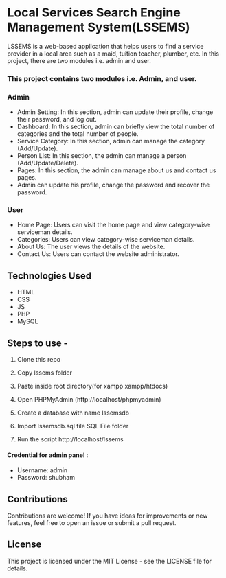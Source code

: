 
# Local Services Search Engine Management System(LSSEMS) 
LSSEMS is a web-based application that helps users to find a service provider in a local area such as a maid, tuition teacher, plumber, etc. In this project, there are two modules i.e. admin and user.

### This project contains two modules i.e. Admin, and user.

### Admin

- Admin Setting:  In this section, admin can update their profile, change their password, and log out.
- Dashboard:  In this section, admin can briefly view the total number of categories and the total number of people.
- Service Category: In this section, admin can manage the category (Add/Update).
- Person List: In this section, the admin can manage a person (Add/Update/Delete).
- Pages: In this section, the admin can manage about us and contact us pages.
- Admin can update his profile, change the password and recover the password.

### User

- Home Page: Users can visit the home page and view category-wise serviceman details.
- Categories: Users can view category-wise serviceman details.
- About Us: The user views the details of the website.
- Contact Us: Users can contact the website administrator.

## Technologies Used

- HTML
- CSS
- JS
- PHP
- MySQL 
  
## Steps to use -

1. Clone this repo

2. Copy lssems folder

3. Paste inside root directory(for xampp xampp/htdocs)

4. Open PHPMyAdmin (http://localhost/phpmyadmin)

5. Create a database with name lssemsdb

6. Import lssemsdb.sql file SQL File folder

7. Run the script http://localhost/lssems 

#### Credential for admin panel :

- Username: admin
- Password: shubham

## Contributions

Contributions are welcome! If you have ideas for improvements or new features, feel free to open an issue or submit a pull request.

## License

This project is licensed under the MIT License - see the LICENSE file for details.
